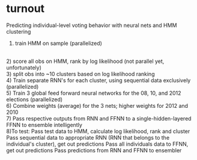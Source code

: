 turnout
=======
Predicting individual-level voting behavior with neural nets and HMM clustering

1) train HMM on sample (parallelized)
<br>
2) score all obs on HMM, rank by log likelihood (not parallel yet, unfortunately)
<br>
3) split obs into ~10 clusters based on log likelihood ranking
<br>
4) Train separate RNN's for each cluster, using sequential data exclusively (parallelized)
<br>
5) Train 3 global feed forward neural networks for the 08, 10, and 2012 elections (parallelized)
<br>
6) Combine weights (average) for the 3 nets; higher weights for 2012 and 2010
<br>
7) Pass respective outputs from RNN and FFNN to a single-hidden-layered FFNN to ensemble intelligently
<br>
8)To test: 
          Pass test data to HMM, calculate log likelihood, rank and cluster
          Pass sequential data to appropriate RNN (RNN that belongs to the individual's cluster), get out predictions
          Pass all individuals data to FFNN, get out predictions
          Pass predictions from RNN and FFNN to ensembler
